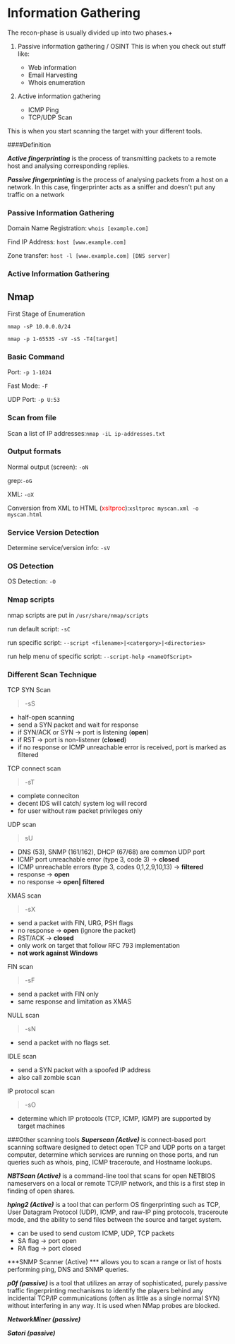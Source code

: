 # Information Gathering

The recon-phase is usually divided up into two phases.+

1. Passive information gathering / OSINT This is when you check out stuff like:

   * Web information
   * Email Harvesting
   * Whois enumeration

2. Active information gathering

   * ICMP Ping
   * TCP/UDP Scan

This is when you start scanning the target with your different tools.

####Definition

***Active fingerprinting*** is the process of transmitting packets to a remote host and analysing corresponding replies.

***Passive fingerprinting*** is the process of analysing packets from a host on a network. In this case, fingerprinter acts as a sniffer and doesn't put any traffic on a network


### Passive Information Gathering

Domain Name Registration: `whois [example.com]`

Find IP Address: `host [www.example.com]`

Zone transfer: `host -l [www.example.com] [DNS server]`

### Active Information Gathering

## Nmap

First Stage of Enumeration

`nmap -sP 10.0.0.0/24`

`nmap -p 1-65535 -sV -sS -T4[target]`

### Basic Command

Port: `-p 1-1024`

Fast Mode: `-F`

UDP Port: `-p U:53`

### Scan from file

Scan a list of IP addresses:`nmap -iL ip-addresses.txt`

### Output formats

Normal output \(screen\): `-oN`

grep:`-oG`

XML: `-oX`

Conversion from XML to HTML (<span style="color:red">xsltproc</span>):`xsltproc myscan.xml -o myscan.html`

### Service Version Detection

Determine service/version info:  `-sV`

### OS Detection

OS Detection: `-O`

### Nmap scripts

nmap scripts are put in `/usr/share/nmap/scripts`

run default script: `-sC`

run specific script: `--script <filename>|<catergory>|<directories>`

run help menu of specific script: `--script-help <nameOfScript>`

### Different Scan Technique

TCP SYN Scan 

> -sS

* half-open scanning
* send a SYN packet and wait for response
* if SYN/ACK or SYN -> port is listening (**open**)
* if RST -> port is non-listener (**closed**)
* if no response or ICMP unreachable error is received, port is marked as filtered

TCP connect scan
>-sT

* complete conneciton
* decent IDS will catch/ system log will record
* for user without raw packet privileges only

UDP scan
> sU

* DNS (53), SNMP (161/162), DHCP (67/68) are common UDP port
* ICMP port unreachable error (type 3, code 3) -> **closed**
* ICMP unreachable errors (type 3, codes 0,1,2,9,10,13) -> **filtered**
* response -> **open**
* no response -> **open| filtered**

XMAS scan 
>-sX

* send a packet with FIN, URG, PSH flags
* no response -> **open** (ignore the packet)
* RST/ACK -> **closed**
* only work on target that follow RFC 793 implementation
* **not work against Windows**

FIN scan
>-sF

* send a packet with FIN only
* same response and limitation as XMAS

NULL scan
>-sN

* send a packet with no flags set.

IDLE scan

* send a SYN packet with a spoofed IP address 
* also call zombie scan

IP protocol scan

>-sO

* determine which IP protocols (TCP, ICMP, IGMP) are supported by target machines

###Other scanning tools
***Superscan (Active)*** is connect-based port scanning software designed to detect open TCP and UDP ports on a target computer, determine which services are running on those ports, and run queries such as whois, ping, ICMP traceroute, and Hostname lookups.

***NBTScan (Active)*** is a command-line tool that scans for open NETBIOS nameservers on a local or remote TCP/IP network, and this is a first step in finding of open shares.

***hping2 (Active)*** is a tool that can perform OS fingerprinting such as TCP, User Datagram Protocol (UDP), ICMP, and raw-IP ping protocols, traceroute mode, and the ability to send files between the source and target system. 

* can be used to send custom ICMP, UDP, TCP packets
* SA flag -> port open
* RA flag -> port closed

***SNMP Scanner (Active) *** allows you to scan a range or list of hosts performing ping, DNS and SNMP queries.

***p0f (passive)*** is a tool that utilizes an array of sophisticated, purely passive traffic fingerprinting mechanisms to identify the players behind any incidental TCP/IP communications (often as little as a single normal SYN) without interfering in any way. It is used when NMap probes are blocked. 

***NetworkMiner (passive)***

***Satori (passive)***





